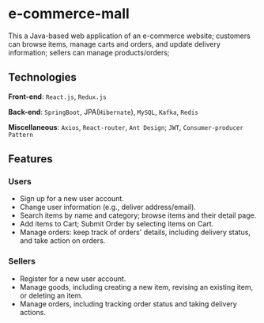 # e-commerce-mall
This a Java-based web application of an e-commerce website; customers can browse items, manage carts and orders, and update delivery information; sellers can manage products/orders;
## Technologies
**Front-end**: `React.js`, `Redux.js`

**Back-end**: `SpringBoot`, JPA(`Hibernate`), `MySQL`, `Kafka`, `Redis`

**Miscellaneous**: `Axios`, `React-router`, `Ant Design`; `JWT`, `Consumer-producer Pattern`

## Features
### Users
- Sign up for a new user account.
- Change user information (e.g., deliver address/email).
- Search items by name and category; browse items and their detail page.
- Add items to Cart; Submit Order by selecting items on Cart.
- Manage orders: keep track of orders' details, including delivery status, and take action on orders.
### Sellers
- Register for a new user account.
- Manage goods, including creating a new item, revising an existing item, or deleting an item.
- Manage orders, including tracking order status and taking delivery actions.
